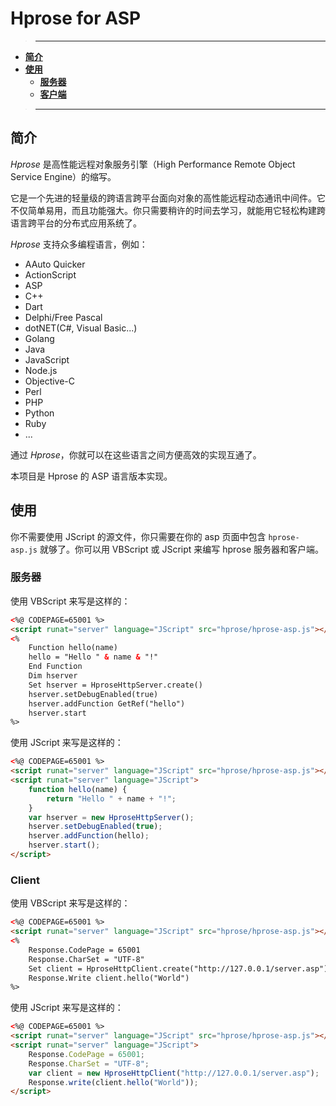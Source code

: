 # Hprose for ASP

>---
- **[简介](#简介)**
- **[使用](#使用)**
    - **[服务器](#服务器)**
    - **[客户端](#客户端)**

>---

## 简介

*Hprose* 是高性能远程对象服务引擎（High Performance Remote Object Service Engine）的缩写。

它是一个先进的轻量级的跨语言跨平台面向对象的高性能远程动态通讯中间件。它不仅简单易用，而且功能强大。你只需要稍许的时间去学习，就能用它轻松构建跨语言跨平台的分布式应用系统了。

*Hprose* 支持众多编程语言，例如：

* AAuto Quicker
* ActionScript
* ASP
* C++
* Dart
* Delphi/Free Pascal
* dotNET(C#, Visual Basic...)
* Golang
* Java
* JavaScript
* Node.js
* Objective-C
* Perl
* PHP
* Python
* Ruby
* ...

通过 *Hprose*，你就可以在这些语言之间方便高效的实现互通了。

本项目是 Hprose 的 ASP 语言版本实现。

## 使用

你不需要使用 JScript 的源文件，你只需要在你的 asp 页面中包含 `hprose-asp.js` 就够了。你可以用 VBScript 或 JScript 来编写 hprose 服务器和客户端。

### 服务器

使用 VBScript 来写是这样的：

```html
<%@ CODEPAGE=65001 %>
<script runat="server" language="JScript" src="hprose/hprose-asp.js"></script>
<%
    Function hello(name)
    hello = "Hello " & name & "!"
    End Function
    Dim hserver
    Set hserver = HproseHttpServer.create()
    hserver.setDebugEnabled(true)
    hserver.addFunction GetRef("hello")
    hserver.start
%>
```

使用 JScript 来写是这样的：

```html
<%@ CODEPAGE=65001 %>
<script runat="server" language="JScript" src="hprose/hprose-asp.js"></script>
<script runat="server" language="JScript">
    function hello(name) {
        return "Hello " + name + "!";
    }
    var hserver = new HproseHttpServer();
    hserver.setDebugEnabled(true);
    hserver.addFunction(hello);
    hserver.start();
</script>
```

### Client

使用 VBScript 来写是这样的：

```html
<%@ CODEPAGE=65001 %>
<script runat="server" language="JScript" src="hprose/hprose-asp.js"></script>
<%
    Response.CodePage = 65001
    Response.CharSet = "UTF-8"
    Set client = HproseHttpClient.create("http://127.0.0.1/server.asp")
    Response.Write client.hello("World")
%>
```

使用 JScript 来写是这样的：

```html
<%@ CODEPAGE=65001 %>
<script runat="server" language="JScript" src="hprose/hprose-asp.js"></script>
<script runat="server" language="JScript">
    Response.CodePage = 65001;
    Response.CharSet = "UTF-8";
    var client = new HproseHttpClient("http://127.0.0.1/server.asp");
    Response.write(client.hello("World"));
</script>
```
